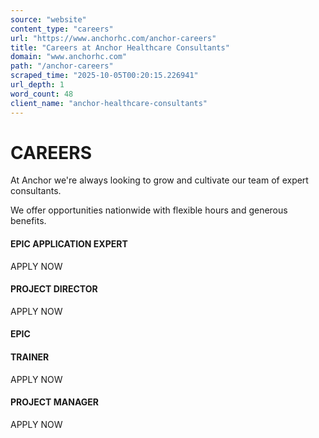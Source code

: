 ```yaml
---
source: "website"
content_type: "careers"
url: "https://www.anchorhc.com/anchor-careers"
title: "Careers at Anchor Healthcare Consultants"
domain: "www.anchorhc.com"
path: "/anchor-careers"
scraped_time: "2025-10-05T00:20:15.226941"
url_depth: 1
word_count: 48
client_name: "anchor-healthcare-consultants"
---
```


# CAREERS

At Anchor we're always looking to grow and cultivate our team of expert consultants.

We offer opportunities nationwide with flexible hours and generous benefits.

#### EPIC APPLICATION  EXPERT

APPLY NOW

#### PROJECT DIRECTOR

APPLY NOW

#### EPIC

#### TRAINER

APPLY NOW

#### PROJECT MANAGER

APPLY NOW